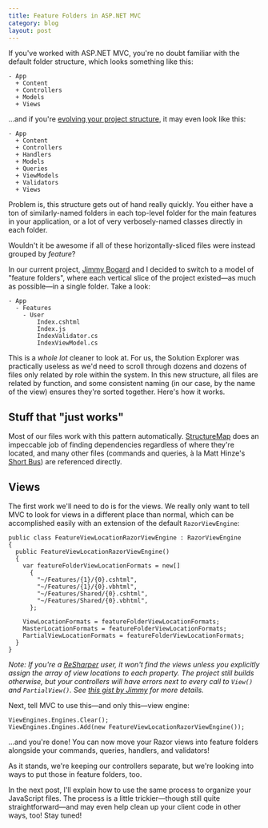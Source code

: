 ```yaml
---
title: Feature Folders in ASP.NET MVC
category: blog
layout: post
---
```


If you've worked with ASP.NET MVC, you're no doubt familiar with the default folder structure, which looks something like this:

    - App
      + Content
      + Controllers
      + Models
      + Views

...and if you're [evolving your project structure][0], it may even look like this:

    - App
      + Content
      + Controllers
      + Handlers
      + Models
      + Queries
      + ViewModels
      + Validators
      + Views

Problem is, this structure gets out of hand really quickly. You either have a ton of similarly-named folders in each top-level folder for the main features in your application, or a lot of very verbosely-named classes directly in each folder.

Wouldn't it be awesome if all of these horizontally-sliced files were instead grouped by *feature*?

In our current project, [Jimmy Bogard][1] and I decided to switch to a model of "feature folders", where each vertical slice of the project existed—as much as possible—in a single folder. Take a look:

    - App
      - Features
        - User
            Index.cshtml
            Index.js
            IndexValidator.cs
            IndexViewModel.cs

This is a *whole lot* cleaner to look at. For us, the Solution Explorer was practically useless as we'd need to scroll through dozens and dozens of files only related by role within the system. In this new structure, all files are related by function, and some consistent naming (in our case, by the name of the view) ensures they're sorted together. Here's how it works.

## Stuff that "just works"

Most of our files work with this pattern automatically. [StructureMap][2] does an impeccable job of finding dependencies regardless of where they're located, and many other files (commands and queries, à la Matt Hinze's [Short Bus][3]) are referenced directly.

## Views

The first work we'll need to do is for the views. We really only want to tell MVC to look for views in a different place than normal, which can be accomplished easily with an extension of the default `RazorViewEngine`:

    public class FeatureViewLocationRazorViewEngine : RazorViewEngine
    {
      public FeatureViewLocationRazorViewEngine()
      {
        var featureFolderViewLocationFormats = new[]
          {
            "~/Features/{1}/{0}.cshtml",
            "~/Features/{1}/{0}.vbhtml",
            "~/Features/Shared/{0}.cshtml",
            "~/Features/Shared/{0}.vbhtml",
          };

        ViewLocationFormats = featureFolderViewLocationFormats;
        MasterLocationFormats = featureFolderViewLocationFormats;
        PartialViewLocationFormats = featureFolderViewLocationFormats;
      }
    }

_Note: If you're a [ReSharper][4] user, it won't find the views unless you explicitly assign the array of view locations to each property. The project still builds otherwise, but your controllers will have errors next to every call to `View()` and `PartialView()`. See [this gist by Jimmy][5] for more details._

Next, tell MVC to use this—and only this—view engine:

    ViewEngines.Engines.Clear();
    ViewEngines.Engines.Add(new FeatureViewLocationRazorViewEngine());

...and you're done! You can now move your Razor views into feature folders alongside your commands, queries, handlers, and validators!

As it stands, we're keeping our controllers separate, but we're looking into ways to put those in feature folders, too.

In the next post, I'll explain how to use the same process to organize your JavaScript files. The process is a little trickier—though still quite straightforward—and may even help clean up your client code in other ways, too! Stay tuned!

[0]: http://lostechies.com/jimmybogard/2012/08/30/evolutionary-project-structure/
[1]: http://lostechies.com/jimmybogard/author/jimmybogard/
[2]: http://docs.structuremap.net/
[3]: https://github.com/mhinze/ShortBus
[4]: http://www.jetbrains.com/resharper/
[5]: https://gist.github.com/jbogard/6812184
